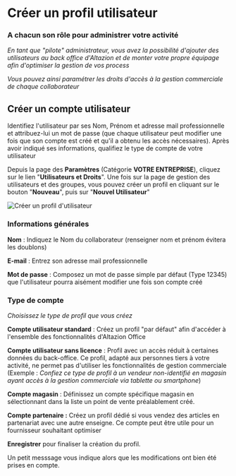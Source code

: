 # Créer un profil utilisateur

### A chacun son rôle pour administrer votre activité

_En tant que "pilote" administrateur, vous avez la possibilité d'ajouter des utilisateurs au back office d'Altazion et de monter votre propre équipage afin d'optimiser la gestion de vos process_

_Vous pouvez ainsi paramétrer les droits d'accès à la gestion commerciale de chaque collaborateur_


## Créer un compte utilisateur

Identifiez l'utilisateur par ses Nom, Prénom et adresse mail professionnelle et attribuez-lui un mot de passe (que chaque utilisateur peut modifier une fois que son compte est créé et qu'il a obtenu les accès nécessaires). Après avoir indiqué ses informations, qualifiez le type de compte de votre utilisateur

Depuis la page des **Paramètres** (Catégorie **VOTRE ENTREPRISE**), cliquez sur le lien "**Utilisateurs et Droits**". Une fois sur la page de gestion des utilisateurs et des groupes, vous pouvez créer un profil en cliquant sur le bouton "**Nouveau**", puis sur "**Nouvel Utilisateur**"


![Créer un profil d'utilisateur](https://aide.altazion.com/fr-frv2/ressources/utilisateurs/base-utilisateurs.png)

### Informations générales

**Nom** : Indiquez le Nom du collaborateur (renseigner nom et prénom évitera les doublons)

**E-mail** : Entrez son adresse mail professionnelle 

**Mot de passe** : Composez un mot de passe simple par défaut (Type 12345) que l'utilisateur pourra aisément modifier une fois son compte créé

### Type de compte


_Choisissez le type de profil que vous créez_

**Compte utilisateur standard** : Créez un profil "par défaut" afin d'accéder à l'ensemble des fonctionnalités d'Altazion Office

**Compte utilisateur sans licence** : Profil avec un accès réduit à certaines données du back-office. Ce profil, adapté aux personnes tiers à votre activité, ne permet pas d'utiliser les fonctionnalités de gestion commerciale (Exemple : _Confiez ce type de profil à un vendeur non-identifié en magasin ayant accès à la gestion commerciale via tablette ou smartphone_)

**Compte magasin** : Définissez un compte spécifique magasin en sélectionnant dans la liste un point de vente préalablement créé.

**Compte partenaire :** Créez un profil dédié si vous vendez des articles en partenariat avec une autre enseigne. Ce compte peut être utile pour un fournisseur souhaitant optimiser 

**Enregistrer** pour finaliser la création du profil.

Un petit messsage vous indique alors que les modifications ont bien été prises en compte.

